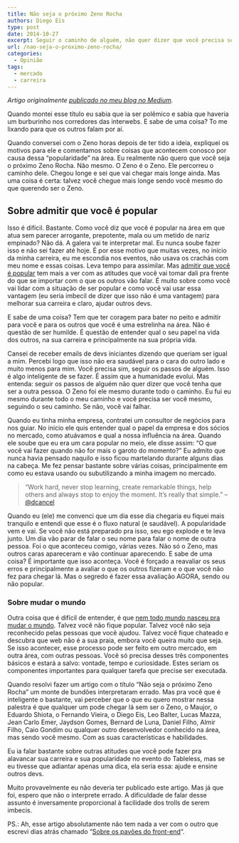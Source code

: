 ```yaml
---
title: Não seja o próximo Zeno Rocha
authors: Diego Eis
type: post
date: 2014-10-27
excerpt: Seguir o caminho de alguém, não quer dizer que você precisa ser essa pessoa.
url: /nao-seja-o-proximo-zeno-rocha/
categories:
  - Opinião
tags:
  - mercado
  - carreira
---
```

_Artigo originalmente [publicado no meu blog no Medium][1]._

Quando montei esse título eu sabia que ia ser polêmico e sabia que haveria um burburinho nos corredores das interwebs. E sabe de uma coisa? To me lixando para que os outros falam por aí.

Quando conversei com o Zeno horas depois de ter tido a ideia, expliquei os motivos para ele e comentamos sobre coisas que acontecem conosco por causa dessa “popularidade” na área. Eu realmente não quero que você seja o próximo Zeno Rocha. Não mesmo. O Zeno é o Zeno. Ele percorreu o caminho dele. Chegou longe e sei que vai chegar mais longe ainda. Mas uma coisa é certa: talvez você chegue mais longe sendo você mesmo do que querendo ser o Zeno.

## Sobre admitir que você é popular

Isso é difícil. Bastante. Como você diz que você é popular na área em que atua sem parecer arrogante, prepotente, mala ou um metido de nariz empinado? Não dá. A galera vai te interpretar mal. Eu nunca soube fazer isso e não sei fazer até hoje. É por esse motivo que muitas vezes, no início da minha carreira, eu me escondia nos eventos, não usava os crachás com meu nome e essas coisas. Leva tempo para assimilar. Mas [admitir que você é popular][2] tem mais a ver com as atitudes que você vai tomar dali pra frente do que se importar com o que os outros vão falar. É muito sobre como você vai lidar com a situação de ser popular e como você vai usar essa vantagem (eu seria imbecil de dizer que isso não é uma vantagem) para melhorar sua carreira e claro, ajudar outros devs.

E sabe de uma coisa? Tem que ter coragem para bater no peito e admitir para você e para os outros que você é uma estrelinha na área. Não é questão de ser humilde. É questão de entender qual o seu papel na vida dos outros, na sua carreira e principalmente na sua própria vida.

Cansei de receber emails de devs iniciantes dizendo que queriam ser igual a mim. Percebi logo que isso não era saudável para o cara do outro lado e muito menos para mim. Você precisa sim, seguir os passos de alguém. Isso é algo inteligente de se fazer. É assim que a humanidade evolui. Mas entenda: seguir os passos de alguém não quer dizer que você tenha que ser a outra pessoa. O Zeno foi ele mesmo durante todo o caminho. Eu fui eu mesmo durante todo o meu caminho e você precisa ser você mesmo, seguindo o seu caminho. Se não, você vai falhar.

Quando eu tinha minha empresa, contratei um consultor de negócios para nos guiar. No início ele quis entender qual o papel da empresa e dos sócios no mercado, como atuávamos e qual a nossa influência na área. Quando ele soube que eu era um cara popular no meio, ele disse assim: &#8220;O que você vai fazer quando não for mais o garoto do momento?&#8221; Eu admito que nunca havia pensado naquilo e isso ficou martelando durante alguns dias na cabeça. Me fez pensar bastante sobre várias coisas, principalmente em como eu estava usando ou subutilizando a minha imagem no mercado.

> “Work hard, never stop learning, create remarkable things, help others and always stop to enjoy the moment. It’s really that simple.” &#8211; [@dcancel][3]

Quando eu (ele) me convenci que um dia esse dia chegaria eu fiquei mais tranquilo e entendi que esse é o fluxo natural (e saudável). A popularidade vem e vai. Se você não está preparado pra isso, seu ego explode e te leva junto. Um dia vão parar de falar o seu nome para falar o nome de outra pessoa. Foi o que aconteceu comigo, várias vezes. Não só o Zeno, mas outros caras apareceram e vão continuar aparecendo. E sabe de uma coisa? É importante que isso aconteça. Você é forçado a reavaliar os seus erros e principalmente a avaliar o que os outros fizeram e o que você não fez para chegar lá. Mas o segredo é fazer essa avaliação AGORA, sendo ou não popular.

### Sobre mudar o mundo

Outra coisa que é difícil de entender, é que [nem todo mundo nasceu pra mudar o mundo][4]. Talvez você não fique popular. Talvez você não seja reconhecido pelas pessoas que você ajudou. Talvez você fique chateado e descubra que web não é a sua praia, embora você queira muito que seja. Se isso acontecer, esse processo pode ser feito em outro mercado, em outra área, com outras pessoas. Você só precisa desses três componentes básicos e estará a salvo: vontade, tempo e curiosidade. Estes seriam os componentes importantes para qualquer tarefa que precise ser executada.

Quando resolvi fazer um artigo com o título &#8220;Não seja o próximo Zeno Rocha&#8221; um monte de bundões interpretaram errado. Mas pra você que é inteligente o bastante, vai perceber que o que eu quero mostrar nessa palestra é que qualquer um pode chegar lá sem ser o Zeno, o Maujor, o Eduardo Shiota, o Fernando Vieira, o Diego Eis, Leo Balter, Lucas Mazza, Jean Carlo Emer, Jaydson Gomes, Bernard de Luna, Daniel Filho, Almir Filho, Caio Gondim ou qualquer outro desenvolvedor conhecido na área, mas sendo você mesmo. Com as suas características e habilidades.

Eu ia falar bastante sobre outras atitudes que você pode fazer pra alavancar sua carreira e sua popularidade no evento do Tableless, mas se eu tivesse que adiantar apenas uma dica, ela seria essa: ajude e ensine outros devs.

Muito provavelmente eu não deveria ter publicado este artigo. Mas já que foi, espero que não o interprete errado. A dificuldade de falar desse assunto é inversamente proporcional à facilidade dos trolls de serem imbecis.

PS.: Ah, esse artigo absolutamente não tem nada a ver com o outro que escrevi dias atrás chamado &#8220;[Sobre os pavões do front-end][5]&#8220;.

 [1]: https://medium.com/@diegoeis/nao-seja-o-proximo-zeno-rocha-df02fb8899ce
 [2]: https://medium.com/@zenorocha/ser-popular-e-uma-merda-b739836e4407
 [3]: https://twitter.com/dcancel/status/443831291625361408
 [4]: https://medium.com/brasil/conselhos-de-um-velho-programador-antissocial-e-ranzinza-3b32f7ba4561
 [5]: https://medium.com/@diegoeis/sobre-os-pavoes-do-front-end-91b8fe0bce00